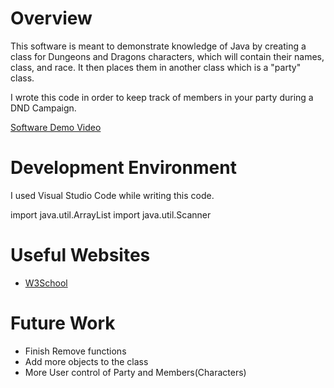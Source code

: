 # Overview

This software is meant to demonstrate knowledge of Java by creating a class for Dungeons and Dragons characters, which will contain their names, class, and race. It then places them in another class which is a "party" class.

I wrote this code in order to keep track of members in your party during a DND Campaign.

[Software Demo Video](http://youtube.link.goes.here)

# Development Environment

I used Visual Studio Code while writing this code. 

import java.util.ArrayList
import java.util.Scanner


# Useful Websites

* [W3School](https://www.w3schools.com/)

# Future Work

* Finish Remove functions
* Add more objects to the class
* More User control of Party and Members(Characters)